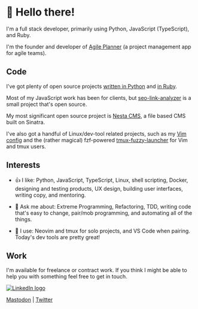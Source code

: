 👋 Hello there! 
===============

I'm a full stack developer, primarily using Python, JavaScript (TypeScript),
and Ruby.

I'm the founder and developer of [Agile Planner] (a project management app for
agile teams).

[Agile Planner]: https://www.agileplannerapp.com

Code
----

I've got plenty of open source projects [written in Python] and [in Ruby].

Most of my JavaScript work has been for clients, but [seo-link-analyzer] is a
small project that's open source.

[written in Python]: https://github.com/gma?tab=repositories&q=&type=source&language=python&sort=
[in Ruby]: https://github.com/gma?tab=repositories&q=&type=source&language=ruby&sort=
[seo-link-analyzer]: https://github.com/gma-training/seo-link-analyzer

My most significant open source project is [Nesta CMS], a file based CMS built
on Sinatra.

[Nesta CMS]: https://github.com/gma/nesta

I've also got a handful of Linux/dev-tool related projects, such as my [Vim
config] and the (rather magical) fzf-powered [tmux-fuzzy-launcher] for Vim and
tmux users.

[Vim config]: https://github.com/gma/nvim-config
[tmux-fuzzy-launcher]: https://github.com/gma/tmux-fuzzy-launcher

Interests
---------

- 👍 I like: Python, JavaScript, TypeScript, Linux, shell scripting, Docker,
  designing and testing products, UX design, building user interfaces, writing
  copy, and mentoring.

- 💬 Ask me about: Extreme Programming, Refactoring, TDD, writing code that's
  easy to change, pair/mob programming, and automating all of the things.

- 🔨 I use: Neovim and tmux for solo projects, and VS Code when pairing.
  Today's dev tools are pretty great!

Work
----

I'm available for freelance or contract work. If you think I might be able to
help you with something feel free to get in touch.

<a href="https://linkedin.com/in/ashtong">![LinkedIn logo](https://img.shields.io/badge/LinkedIn-0077B5?style=for-the-badge&logo=linkedin&logoColor=white "My LinkedIn profile")</a>

<a rel="me" href="https://hachyderm.io/@gma">Mastodon</a> | <a href="https://twitter.com/grahamashton">Twitter</a>
